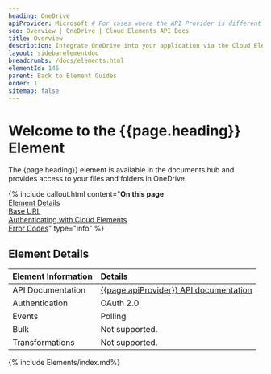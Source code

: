```yaml
---
heading: OneDrive
apiProvider: Microsoft # For cases where the API Provider is different than the element name. e;g;, ServiceNow vs. ServiceNow Oauth
seo: Overview | OneDrive | Cloud Elements API Docs
title: Overview
description: Integrate OneDrive into your application via the Cloud Elements APIs.
layout: sidebarelementdoc
breadcrumbs: /docs/elements.html
elementId: 146
parent: Back to Element Guides
order: 1
sitemap: false
---
```


# Welcome to the {{page.heading}} Element

The {page.heading}} element is available in the documents hub and provides access to your files and folders in OneDrive.

{% include callout.html content="<strong>On this page</strong></br><a href=#element-details>Element Details</a></br><a href=#base-url>Base URL</a></br><a href=#authenticating-with-cloud-elements>Authenticating with Cloud Elements</a></br><a href=#error-codes>Error Codes</a>" type="info" %}

## Element Details

| Element Information | Details     |
| :------------- | :------------- |
| API Documentation | [{{page.apiProvider}} API documentation](https://docs.microsoft.com/en-us/onedrive/developer/rest-api/) |
| Authentication | OAuth 2.0  |
| Events | Polling |
| Bulk | Not supported. |
| Transformations | Not supported. |

{% include Elements/index.md%}
